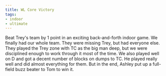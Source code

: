 ```yaml
---
title: WL Core Victory
tags:
- indoor
- ultimate
---
```


Beat Trey's team by 1 point in an exciting back-and-forth indoor game. We finally had our whole team. They were missing Trey, but had everyone else. They played the Trey zone with TC as the big man deep, but we were disciplined enough to work through it most of the time. We also played well on D and got a decent number of blocks on dumps to TC. He played really well and did almost everything for them. But in the end, Ashley put up a full-field buzz beater to Tom to win it.
